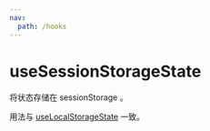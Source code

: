 ```yaml
---
nav:
  path: /hooks
---
```


# useSessionStorageState

将状态存储在 sessionStorage 。

用法与 [useLocalStorageState](./use-local-storage-state) 一致。
